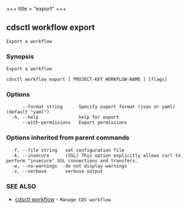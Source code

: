 +++
title = "export"
+++
## cdsctl workflow export

`Export a workflow`

### Synopsis

`Export a workflow`

```
cdsctl workflow export [ PROJECT-KEY WORKFLOW-NAME ] [flags]
```

### Options

```
      --format string      Specify export format (json or yaml) (default "yaml")
  -h, --help               help for export
      --with-permissions   Export permissions
```

### Options inherited from parent commands

```
  -f, --file string   set configuration file
  -k, --insecure      (SSL) This option explicitly allows curl to perform "insecure" SSL connections and transfers.
  -w, --no-warnings   do not display warnings
  -v, --verbose       verbose output
```

### SEE ALSO

* [cdsctl workflow](/manual/components/cdsctl/workflow/)	 - `Manage CDS workflow`

